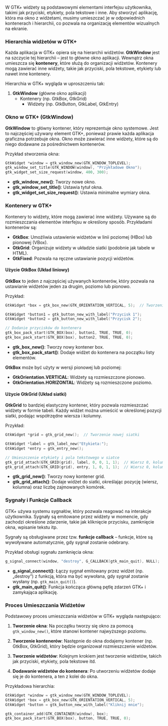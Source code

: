 W GTK+ widżety są podstawowymi elementami interfejsu użytkownika, takimi jak przyciski, etykiety, pola tekstowe i inne. Aby stworzyć aplikację, która ma okno z widżetami, musimy umieszczać je w odpowiednich kontenerach i hierarchii, co pozwala na organizację elementów wizualnych na ekranie.

### Hierarchia widżetów w GTK+

Każda aplikacja w GTK+ opiera się na hierarchii widżetów. **GtkWindow** jest na szczycie tej hierarchii – jest to główne okno aplikacji. Wewnątrz okna umieszcza się **kontenery**, które służą do organizacji widżetów. Kontenery mogą zawierać inne widżety, takie jak przyciski, pola tekstowe, etykiety lub nawet inne kontenery. 

Hierarchia w GTK+ wygląda w uproszczeniu tak:

1. **GtkWindow** (główne okno aplikacji)
   - Kontenery (np. GtkBox, GtkGrid)
     - Widżety (np. GtkButton, GtkLabel, GtkEntry)

### Okno w GTK+ (GtkWindow)

**GtkWindow** to główny kontener, który reprezentuje okno systemowe. Jest to najczęściej używany element GTK+, ponieważ prawie każda aplikacja graficzna potrzebuje okna. Okno może zawierać inne widżety, które są do niego dodawane za pośrednictwem kontenerów.

Przykład stworzenia okna:

```c
GtkWidget *window = gtk_window_new(GTK_WINDOW_TOPLEVEL);
gtk_window_set_title(GTK_WINDOW(window), "Przykładowe Okno");
gtk_widget_set_size_request(window, 400, 300);
```

- **gtk_window_new()**: Tworzy nowe okno.
- **gtk_window_set_title()**: Ustawia tytuł okna.
- **gtk_widget_set_size_request()**: Ustawia minimalne wymiary okna.

### Kontenery w GTK+

Kontenery to widżety, które mogą zawierać inne widżety. Używane są do rozmieszczania elementów interfejsu w określony sposób. Przykładami kontenerów są:

- **GtkBox**: Umożliwia ustawienie widżetów w linii poziomej (HBox) lub pionowej (VBox).
- **GtkGrid**: Organizuje widżety w układzie siatki (podobnie jak tabele w HTML).
- **GtkFixed**: Pozwala na ręczne ustawianie pozycji widżetów.

#### Użycie GtkBox (Układ liniowy)

**GtkBox** to jeden z najczęściej używanych kontenerów, który pozwala na ustawianie widżetów jeden za drugim, poziomo lub pionowo.

Przykład:

```c
GtkWidget *box = gtk_box_new(GTK_ORIENTATION_VERTICAL, 5);  // Tworzenie boxa pionowego z odstępem 5 pikseli

GtkWidget *button1 = gtk_button_new_with_label("Przycisk 1");
GtkWidget *button2 = gtk_button_new_with_label("Przycisk 2");

// Dodanie przycisków do kontenera
gtk_box_pack_start(GTK_BOX(box), button1, TRUE, TRUE, 0);
gtk_box_pack_start(GTK_BOX(box), button2, TRUE, TRUE, 0);
```

- **gtk_box_new()**: Tworzy nowy kontener box.
- **gtk_box_pack_start()**: Dodaje widżet do kontenera na początku listy elementów.

**GtkBox** może być użyty w wersji pionowej lub poziomej:
- **GtkOrientation.VERTICAL**: Widżety są rozmieszczone pionowo.
- **GtkOrientation.HORIZONTAL**: Widżety są rozmieszczone poziomo.

#### Użycie GtkGrid (Układ siatki)

**GtkGrid** to bardziej elastyczny kontener, który pozwala rozmieszczać widżety w formie tabeli. Każdy widżet można umieścić w określonej pozycji siatki, podając współrzędne wiersza i kolumny.

Przykład:

```c
GtkWidget *grid = gtk_grid_new();  // Tworzenie nowej siatki

GtkWidget *label = gtk_label_new("Etykieta:");
GtkWidget *entry = gtk_entry_new();

// Umieszczenie etykiety i pola tekstowego w siatce
gtk_grid_attach(GTK_GRID(grid), label, 0, 0, 1, 1);  // Wiersz 0, kolumna 0
gtk_grid_attach(GTK_GRID(grid), entry, 1, 0, 1, 1);  // Wiersz 0, kolumna 1
```

- **gtk_grid_new()**: Tworzy nowy kontener grid.
- **gtk_grid_attach()**: Dodaje widżet do siatki, określając pozycję (wiersz, kolumna) oraz liczbę zajmowanych komórek.

### Sygnały i Funkcje Callback

GTK+ używa systemu sygnałów, który pozwala reagować na interakcje użytkownika. Sygnały są emitowane przez widżety w momencie, gdy zachodzi określone zdarzenie, takie jak kliknięcie przycisku, zamknięcie okna, wpisanie tekstu itp.

Sygnały są obsługiwane przez tzw. **funkcje callback** – funkcje, które są wywoływane automatycznie, gdy sygnał zostanie odebrany.

Przykład obsługi sygnału zamknięcia okna:

```c
g_signal_connect(window, "destroy", G_CALLBACK(gtk_main_quit), NULL);
```

- **g_signal_connect()**: Łączy sygnał emitowany przez widżet (np. „destroy”) z funkcją, która ma być wywołana, gdy sygnał zostanie wysłany (np. `gtk_main_quit()`).
- **gtk_main_quit()**: Funkcja kończąca główną pętlę zdarzeń GTK+ i zamykająca aplikację.

### Proces Umieszczania Widżetów

Podstawowy proces umieszczania widżetów w GTK+ wygląda następująco:

1. **Tworzenie okna**:
   Na początku tworzy się okno za pomocą `gtk_window_new()`, które stanowi kontener najwyższego poziomu.

2. **Tworzenie kontenerów**:
   Następnie do okna dodajemy kontener (np. GtkBox, GtkGrid), który będzie organizował rozmieszczenie widżetów.

3. **Tworzenie widżetów**:
   Kolejnym krokiem jest tworzenie widżetów, takich jak przyciski, etykiety, pola tekstowe itd.

4. **Dodawanie widżetów do kontenera**:
   Po utworzeniu widżetów dodaje się je do kontenera, a ten z kolei do okna.

Przykładowa hierarchia:

```c
GtkWidget *window = gtk_window_new(GTK_WINDOW_TOPLEVEL);
GtkWidget *box = gtk_box_new(GTK_ORIENTATION_VERTICAL, 5);
GtkWidget *button = gtk_button_new_with_label("Kliknij mnie");

gtk_container_add(GTK_CONTAINER(window), box);
gtk_box_pack_start(GTK_BOX(box), button, TRUE, TRUE, 0);
```
